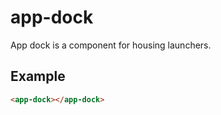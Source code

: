 # app-dock

App dock is a component for housing launchers.

## Example

```html
<app-dock></app-dock>
```